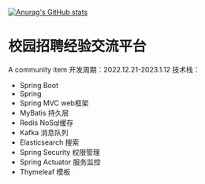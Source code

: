[![Anurag's GitHub stats](https://github-readme-stats.vercel.app/api?username=HealUP)](https://github.com/HealUP/github-readme-stats&count_private=true&show_icons=true&theme=radical)
# 校园招聘经验交流平台
A community item
开发周期：2022.12.21-2023.1.12
技术栈：
- Spring Boot
- Spring 
- Spring MVC web框架
- MyBatis 持久层
- Redis NoSql缓存
- Kafka 消息队列
- Elasticsearch 搜索
- Spring Security 权限管理
- Spring Actuator 服务监控
- Thymeleaf 模板
